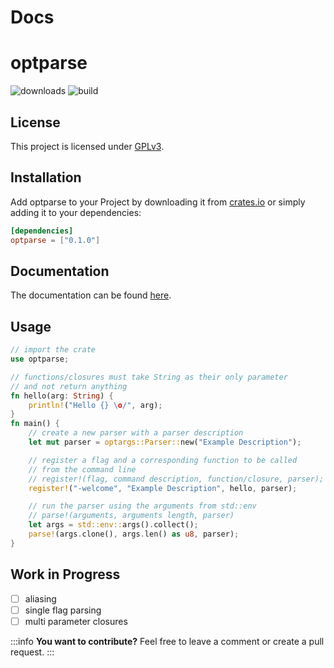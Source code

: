 # Docs

optparse
===
![downloads](https://img.shields.io/github/downloads/atom/atom/total.svg)
![build](https://img.shields.io/appveyor/build/Rootlou/optparse)

## License
This project is licensed under [GPLv3](https://www.gnu.org/licenses/gpl-3.0.html).

Installation
---
Add optparse to your Project by downloading it from [crates.io](https://crates.io/crates/optparse) or simply adding it to your dependencies:
```toml
[dependencies]
optparse = ["0.1.0"]
```

Documentation
---
The documentation can be found [here]().

Usage
---
```rust
// import the crate
use optparse;

// functions/closures must take String as their only parameter
// and not return anything
fn hello(arg: String) {
    println!("Hello {} \o/", arg);
}
fn main() {
    // create a new parser with a parser description
    let mut parser = optargs::Parser::new("Example Description");

    // register a flag and a corresponding function to be called
    // from the command line
    // register!(flag, command description, function/closure, parser);
    register!("-welcome", "Example Description", hello, parser);

    // run the parser using the arguments from std::env
    // parse!(arguments, arguments length, parser)
    let args = std::env::args().collect();
    parse!(args.clone(), args.len() as u8, parser);
}
```

Work in Progress
---
- [ ] aliasing
- [ ] single flag parsing
- [ ] multi parameter closures

:::info
**You want to contribute?** Feel free to leave a comment or create a pull request.
:::